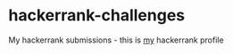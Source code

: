 # hackerrank-challenges
My hackerrank submissions - this is [my](https://www.hackerrank.com/profile/jesux_dev) hackerrank profile 
